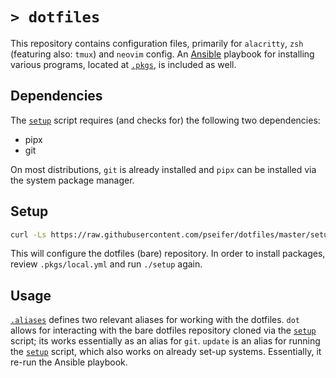 # `> dotfiles`

This repository contains configuration files, primarily for `alacritty`, `zsh` (featuring also: `tmux`) and `neovim` config.
An [Ansible](https://www.ansible.com/) playbook for installing various programs, located at [`.pkgs`](.pkgs), is included as well.

## Dependencies

The [`setup`](setup) script requires (and checks for) the following two dependencies:

- pipx
- git

On most distributions, `git` is already installed and `pipx` can be installed via the system package manager.

## Setup

```sh
curl -Ls https://raw.githubusercontent.com/pseifer/dotfiles/master/setup | bash
```

This will configure the dotfiles (bare) repository.
In order to install packages, review `.pkgs/local.yml` and run `./setup` again.

## Usage

[`.aliases`](.aliases) defines two relevant aliases for working with the dotfiles. `dot` allows for interacting with the bare dotfiles repository cloned via the [`setup`](setup) script; its works essentially as an alias for `git`. `update` is an alias for running the [`setup`](setup) script, which also works on already set-up systems. Essentially, it re-run the Ansible playbook.
